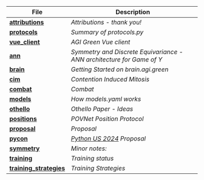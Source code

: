<!-- This index is generated by /github/agi.green/agi_green/protocols.py - edits will be lost. -->

| File | Description |
| ---- | ----------- |
| [**attributions**](/docs/attributions) | *Attributions - thank you!* |
| [**protocols**](/docs/protocols) | *Summary of protocols.py* |
| [**vue_client**](/docs/vue_client) | *AGI Green Vue client* |
| [**ann**](/docs/ann) | *Symmetry and Discrete Equivariance - ANN architecture for Game of Y* |
| [**brain**](/docs/brain) | *Getting Started on brain.agi.green* |
| [**cim**](/docs/cim) | *Contention Induced Mitosis* |
| [**combat**](/docs/combat) | *Combat* |
| [**models**](/docs/models) | *How models.yaml works* |
| [**othello**](/docs/othello) | *Othello Paper - Ideas* |
| [**positions**](/docs/positions) | *POVNet Position Protocol* |
| [**proposal**](/docs/proposal) | *Proposal* |
| [**pycon**](/docs/pycon) | *[Python US 2024](https://us.pycon.org/2024/) Proposal* |
| [**symmetry**](/docs/symmetry) | *Minor notes:* |
| [**training**](/docs/training) | *Training status* |
| [**training_strategies**](/docs/training_strategies) | *Training Strategies* |
